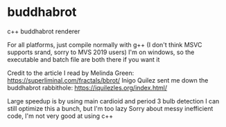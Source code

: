 # buddhabrot
c++ buddhabrot renderer

For all platforms, just compile normally with g++ (I don't think MSVC supports srand, sorry to MVS 2019 users)
I'm on windows, so the executable and batch file are both there if you want it

Credit to the article I read by Melinda Green: https://superliminal.com/fractals/bbrot/
Inigo Quilez sent me down the buddhabrot rabbithole: https://iquilezles.org/index.html/

Large speedup is by using main cardioid and period 3 bulb detection
I can still optimize this a bunch, but I'm too lazy
Sorry about messy inefficient code, I'm not very good at using c++
